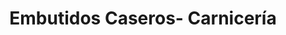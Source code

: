 ---
title: "Embutidos Caseros- Carnicería"
url: /burunchel/embutidos-caseros-carniceria/
shop: Lebensmittel
---